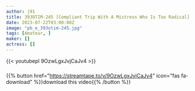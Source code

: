 ```yaml
---
author: j91
title: 393OTIM-245 [Compliant Trip With A Mistress Who Is Too Radical] A Convenient Iionna Who Can Be Called Right Away
date: 2023-07-22T03:00:00Z
image: "pb_e_393otim-245.jpg"
tags: [Amateur, ]
maker: []
actress: []
---
```



{{< youtubepl 9OzwLgxJvjCaJv4 >}}
###

{{% button href="https://streamtape.to/v/9OzwLgxJvjCaJv4" icon="fas fa-download" %}}download this video{{% /button %}}

